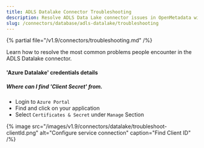 ```yaml
---
title: ADLS Datalake Connector Troubleshooting
description: Resolve ADLS Data Lake connector issues in OpenMetadata with expert troubleshooting guides, common fixes, and step-by-step solutions for seamless integration.
slug: /connectors/database/adls-datalake/troubleshooting
---
```


{% partial file="/v1.9/connectors/troubleshooting.md" /%}

Learn how to resolve the most common problems people encounter in the ADLS Datalake connector.

#### **'Azure Datalake'** credentials details

##### Where can I find 'Client Secret' from.

- Login to `Azure Portal`
- Find and click on your application 
- Select `Certificates & Secret` under `Manage` Section

{% image
src="/images/v1.9/connectors/datalake/troubleshoot-clientId.png"
alt="Configure service connection"
caption="Find Client ID" /%}

